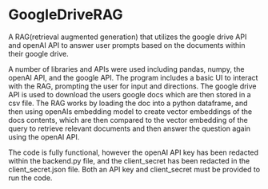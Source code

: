 # GoogleDriveRAG
A RAG(retrieval augmented generation) that utilizes the google drive API and openAI API to answer user prompts based on the documents within their google drive.

A number of libraries and APIs were used including pandas, numpy, the openAI API, and the google API. The program includes a basic UI to interact with the RAG, prompting the user for input and directions. The google drive API is used to download the users google docs which are then stored in a csv file. The RAG works by loading the doc into a python dataframe, and then using openAIs embedding model to create vector embeddings of the docs contents, which are then compared to the vector embedding of the query to retrieve relevant documents and then answer the question again using the openAI API.

The code is fully functional, however the openAI API key has been redacted within the backend.py file, and the client_secret has been redacted in the client_secret.json file. Both an API key and client_secret must be provided to run the code. 
